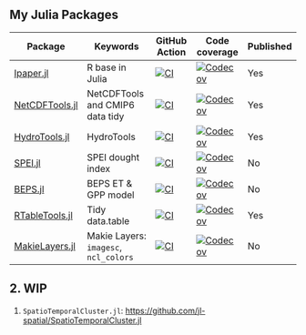 ## My Julia Packages

<!--

**Here are some ideas to get you started:**

🙋‍♀️ A short introduction - what is your organization all about?
🌈 Contribution guidelines - how can the community get involved?
👩‍💻 Useful resources - where can the community find your docs? Is there anything else the community should know?
🍿 Fun facts - what does your team eat for breakfast?
🧙 Remember, you can do mighty things with the power of [Markdown](https://docs.github.com/github/writing-on-github/getting-started-with-writing-and-formatting-on-github/basic-writing-and-formatting-syntax)
-->

| Package                                           | Keywords    | GitHub Action                                                | Code coverage                                                | Published |
| ------------------------------------------------- | ----------- | ------------------------------------------------------------ | ------------------------------------------------------------ | --------- |
| [Ipaper.jl](https://github.com/jl-pkgs/Ipaper.jl) | R base in Julia | [![CI](https://github.com/jl-pkgs/Ipaper.jl/actions/workflows/CI.yml/badge.svg)](https://github.com/jl-pkgs/Ipaper.jl/actions/workflows/CI.yml) | [![Codecov](https://codecov.io/gh/jl-pkgs/Ipaper.jl/branch/master/graph/badge.svg)](https://codecov.io/gh/jl-pkgs/Ipaper.jl) | Yes       |
| [NetCDFTools.jl](https://github.com/jl-pkgs/NetCDFTools.jl) | NetCDFTools and CMIP6 data tidy | [![CI](https://github.com/jl-pkgs/NetCDFTools.jl/actions/workflows/CI.yml/badge.svg)](https://github.com/jl-pkgs/NetCDFTools.jl/actions/workflows/CI.yml) | [![Codecov](https://codecov.io/gh/jl-pkgs/NetCDFTools.jl/branch/master/graph/badge.svg)](https://codecov.io/gh/jl-pkgs/NetCDFTools.jl) | Yes       |
| [HydroTools.jl](https://github.com/jl-pkgs/HydroTools.jl) | HydroTools | [![CI](https://github.com/jl-pkgs/HydroTools.jl/actions/workflows/CI.yml/badge.svg)](https://github.com/jl-pkgs/HydroTools.jl/actions/workflows/CI.yml) | [![Codecov](https://codecov.io/gh/jl-pkgs/HydroTools.jl/branch/master/graph/badge.svg)](https://codecov.io/gh/jl-pkgs/HydroTools.jl) | Yes       |
| [SPEI.jl](https://github.com/jl-pkgs/SPEI.jl) | SPEI dought index | [![CI](https://github.com/jl-pkgs/SPEI.jl/actions/workflows/CI.yml/badge.svg)](https://github.com/jl-pkgs/SPEI.jl/actions/workflows/CI.yml) | [![Codecov](https://codecov.io/gh/jl-pkgs/SPEI.jl/branch/master/graph/badge.svg)](https://codecov.io/gh/jl-pkgs/SPEI.jl) | No       |
| [BEPS.jl](https://github.com/CUG-hydro/BEPS.jl) | BEPS ET & GPP model | [![CI](https://github.com/CUG-hydro/BEPS.jl/actions/workflows/CI.yml/badge.svg)](https://github.com/CUG-hydro/BEPS.jl/actions/workflows/CI.yml) | [![Codecov](https://codecov.io/gh/CUG-hydro/BEPS.jl/branch/master/graph/badge.svg)](https://codecov.io/gh/CUG-hydro/BEPS.jl) | No       |
| [RTableTools.jl](https://github.com/jl-pkgs/RTableTools.jl) | Tidy data.table | [![CI](https://github.com/jl-pkgs/RTableTools.jl/actions/workflows/CI.yml/badge.svg)](https://github.com/jl-pkgs/RTableTools.jl/actions/workflows/CI.yml) | [![Codecov](https://codecov.io/gh/jl-pkgs/RTableTools.jl/branch/master/graph/badge.svg)](https://codecov.io/gh/jl-pkgs/RTableTools.jl) | Yes       |
| [MakieLayers.jl](https://github.com/jl-pkgs/MakieLayers.jl) | Makie Layers: `imagesc`, `ncl_colors` | [![CI](https://github.com/jl-pkgs/MakieLayers.jl/actions/workflows/CI.yml/badge.svg)](https://github.com/jl-pkgs/MakieLayers.jl/actions/workflows/CI.yml) | [![Codecov](https://codecov.io/gh/jl-pkgs/MakieLayers.jl/branch/main/graph/badge.svg)](https://codecov.io/gh/jl-pkgs/MakieLayers.jl) | No      |


## 2. WIP

1. `SpatioTemporalCluster.jl`: <https://github.com/jl-spatial/SpatioTemporalCluster.jl>
